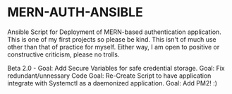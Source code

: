 # MERN-AUTH-ANSIBLE
Ansible Script for Deployment of MERN-based authentication application.
This is one of my first projects so please be kind.
This isn't of much use other than that of practice for myself. 
Either way, I am open to positive or constructive criticism, please no trolls.


Beta 2.0 - Goal: Add Secure Variables for safe credential storage.
           Goal: Fix redundant/unnessary Code
           Goal: Re-Create Script to have application integrate with Systemctl as a daemonized application.
           Goal: Add PM2! :)
